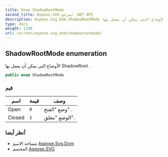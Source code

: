 ```yaml
---
title: Enum ShadowRootMode
second_title: Aspose.SVG لمرجع .NET API
description: Aspose.Svg.Dom.ShadowRootMode تعداد. الأوضاع التي يمكن أن يعمل بها ShadowRoot .
type: docs
weight: 1190
url: /ar/net/aspose.svg.dom/shadowrootmode/
---
```

## ShadowRootMode enumeration

الأوضاع التي يمكن أن يعمل بها ShadowRoot .

```csharp
public enum ShadowRootMode
```

### قيم

| اسم | قيمة | وصف |
| --- | --- | --- |
| Open | `0` | وضع "الفتح" . |
| Closed | `1` | الوضع "مغلق". |

### أنظر أيضا

* مساحة الاسم [Aspose.Svg.Dom](../../aspose.svg.dom/)
* المجسم [Aspose.SVG](../../)


